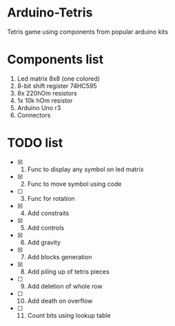# Arduino-Tetris
Tetris game using components from popular arduino kits

# Components list
1) Led matrix 8x8 (one colored)
2) 8-bit shift register 74HC595
3) 8x 220hOm resistors
4) 1x 10k hOm resistor 
5) Arduino Uno r3
6) Connectors

# TODO list
- [x] 1. Func to display any symbol on led matrix
- [x] 2. Func to move symbol using code
- [ ] 3. Func for rotation
- [x] 4. Add constraits
- [x] 5. Add controls
- [x] 6. Add gravity
- [x] 7. Add blocks generation
- [x] 8. Add piling up of tetris pieces
- [ ] 9. Add deletion of whole row
- [ ] 10. Add death on overflow
- [ ] 11. Count bits using lookup table